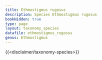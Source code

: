 ```yaml
---
title: Ethmostigmus rugosus
description: Species Ethmostigmus rugosus
bookHidden: true
type: page
layout: taxonomy_species
datafile: ethmostigmus_rugosus
genus: Ethmostigmus
---
```


{{<disclaimer/taxonomy-species>}}